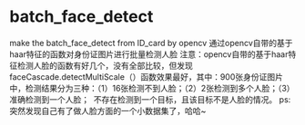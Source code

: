 # batch_face_detect
make the batch_face_detect from ID_card by opencv
通过opencv自带的基于haar特征的函数对身份证图片进行批量检测人脸
注意：opencv自带的基于haar特征检测人脸的函数有好几个，没有全部比较，但发现faceCascade.detectMultiScale（）函数效果最好，其中：900张身份证图片中，检测结果分为三种：（1）16张检测不到人脸；（2）2张检测到多个人脸；（3）准确检测到一个人脸；  不存在检测到一个目标，且该目标不是人脸的情况。
ps:突然发现自己有了做人脸方面的一个小数据集了，哈哈~
